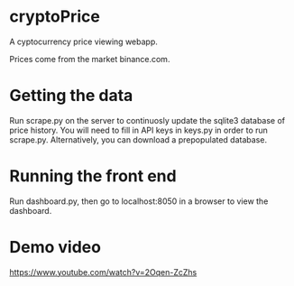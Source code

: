 # cryptoPrice
A cyptocurrency price viewing webapp.

Prices come from the market binance.com.

# Getting the data
Run scrape.py on the server to continuosly update the sqlite3 database of price history. 
You will need to fill in API keys in keys.py in order to run scrape.py.
Alternatively, you can download a prepopulated database.

# Running the front end
Run dashboard.py, then go to localhost:8050 in a browser to view the dashboard.


# Demo video
https://www.youtube.com/watch?v=2Oqen-ZcZhs

